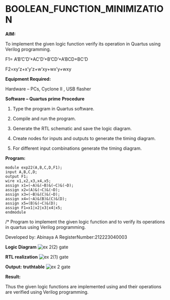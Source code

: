 # BOOLEAN_FUNCTION_MINIMIZATION

**AIM:**

To implement the given logic function verify its operation in Quartus using Verilog programming.

F1= A’B’C’D’+AC’D’+B’CD’+A’BCD+BC’D 

F2=xy’z+x’y’z+w’xy+wx’y+wxy

**Equipment Required:**

Hardware – PCs, Cyclone II , USB flasher

**Software – Quartus prime**
**Procedure**

1.	Type the program in Quartus software.

2.	Compile and run the program.

3.	Generate the RTL schematic and save the logic diagram.

4.	Create nodes for inputs and outputs to generate the timing diagram.

5.	For different input combinations generate the timing diagram.


**Program:**
```
module exp22(A,B,C,D,F1);
input A,B,C,D;
output F1;
wire x1,x2,x3,x4,x5;
assign x1=(~A)&(~B)&(~C)&(~D);
assign x2=(A)&(~C)&(~D);
assign x3=(~B)&(C)&(~D);
assign x4=(~A)&(B)&(C)&(D);
assign x5=(B)&(~C)&(D);
assign F1=x1|x2|x3|x4|x5;
endmodule

```
/* Program to implement the given logic function and to verify its operations in quartus using Verilog programming. 

Developed by:
Abinaya A
RegisterNumber:212223040003


**Logic Diagram**
![ex 2(2) gate](https://github.com/23002776/BOOLEAN_FUNCTION_MINIMIZATION/assets/145742657/5eff3a58-6b34-43e1-aad0-00e776b37f2b)

**RTL realization**
![ex 2(1) gate](https://github.com/23002776/BOOLEAN_FUNCTION_MINIMIZATION/assets/145742657/7e13c989-c381-42d8-a34a-88075f794685)


**Output:**
**truthtable**
![ex 2 gate](https://github.com/23002776/BOOLEAN_FUNCTION_MINIMIZATION/assets/145742657/1902cbbc-b9ed-4a11-84e4-0b4328c65387)

**Result:**

Thus the given logic functions are implemented using and their operations are verified using Verilog programming.


